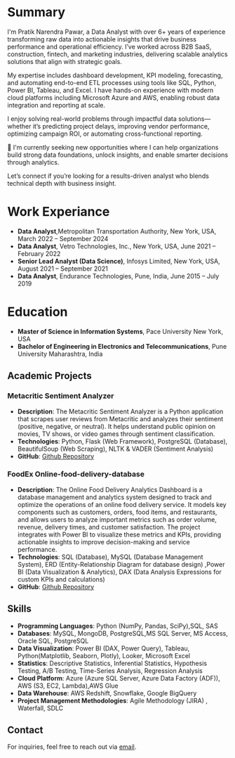 # Summary
I'm Pratik Narendra Pawar, a Data Analyst with over 6+ years of experience transforming raw data into actionable insights that drive business performance and operational efficiency. I’ve worked across B2B SaaS, construction, fintech, and marketing industries, delivering scalable analytics solutions that align with strategic goals.

My expertise includes dashboard development, KPI modeling, forecasting, and automating end-to-end ETL processes using tools like SQL, Python, Power BI, Tableau, and Excel. I have hands-on experience with modern cloud platforms including Microsoft Azure and AWS, enabling robust data integration and reporting at scale.

I enjoy solving real-world problems through impactful data solutions—whether it’s predicting project delays, improving vendor performance, optimizing campaign ROI, or automating cross-functional reporting.

📌 I'm currently seeking new opportunities where I can help organizations build strong data foundations, unlock insights, and enable smarter decisions through analytics.

Let’s connect if you’re looking for a results-driven analyst who blends technical depth with business insight.

# Work Experiance
- **Data Analyst**,Metropolitan Transportation Authority, New York, USA, March 2022 – September 2024
- **Data Analyst**, Vetro Technologies, Inc., New York, USA, June 2021 – February 2022
- **Senior Lead Analyst (Data Science)**, Infosys Limited, New York, USA, August 2021 – September 2021
- **Data Analyst**, Endurance Technologies, Pune, India, June 2015 – July 2019

# Education

- **Master of Science in Information Systems**, Pace University New York, USA
- **Bachelor of Engineering in Electronics and Telecommunications**, Pune University Maharashtra, India


## Academic  Projects

### Metacritic Sentiment Analyzer 
- **Description**: The Metacritic Sentiment Analyzer is a Python application that scrapes user reviews from Metacritic and analyzes their sentiment (positive, negative, or neutral). It helps understand public opinion on movies, TV shows, or video games through sentiment classification.
- **Technologies**: Python, Flask (Web Framework), PostgreSQL (Database), BeautifulSoup (Web Scraping), NLTK & VADER (Sentiment Analysis)
- **GitHub**: [Github Repository](https://github.com/PratikNPawar/Metacritic-sentiment-analyzer)

### FoodEx Online-food-delivery-database
- **Description**: The Online Food Delivery Analytics Dashboard is a database management and analytics system designed to track and optimize the operations of an online food delivery service. It models key components such as customers, orders, food items, and restaurants, and allows users to analyze important metrics such as order volume, revenue, delivery times, and customer satisfaction. The project integrates with Power BI to visualize these metrics and KPIs, providing actionable insights to improve decision-making and service performance.
- **Technologies**: SQL (Database), MySQL (Database Management System), ERD (Entity-Relationship Diagram for database design) ,Power BI (Data Visualization & Analytics), DAX (Data Analysis Expressions for custom KPIs and calculations)
- **GitHub**: [Github Repository](https://github.com/PratikNPawar/Online-Food-Delivery-Database-Project)

## Skills

- **Programming Languages**: Python (NumPy, Pandas, SciPy),SQL, SAS
- **Databases**: MySQL, MongoDB, PostgreSQL,MS SQL Server, MS Access, Oracle SQL, PostgreSQL
- **Data Visualization**: Power BI (DAX, Power Query), Tableau, Python(Matplotlib, Seaborn, Plotly), Looker, Microsoft Excel
- **Statistics**: Descriptive Statistics, Inferential Statistics, Hypothesis Testing, A/B Testing, Time-Series Analysis, Regression Analysis
- **Cloud Platform**: Azure (Azure SQL Server, Azure Data Factory (ADF)), AWS (S3, EC2, Lambda),AWS Glue
- **Data Warehouse**: AWS Redshift, Snowflake, Google BigQuery
- **Project Management Methodologies**: Agile Methodology (JIRA) , Waterfall, SDLC

## Contact
For inquiries, feel free to reach out via [email](mailto:pawarrpratik91@gmail.com).
  
